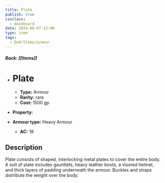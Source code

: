 ```yaml
---
title: Plate
publish: true
cssclass:
  - dashboard
date: 2024-06-07 12:00
type: item
tags:
  - DnD/Items/armour
---
```


##### Back: [[Items]]

- # Plate

    - **Type:** Armour
    - **Rarity:** rare
    - **Cost:** 1500 gp
- **Property:** 
- **Armour type:** Heavy Armour
    - **AC:** 18

## Description 

Plate consists of shaped, interlocking metal plates to cover the entire body. A suit of plate includes gauntlets, heavy leather boots, a visored helmet, and thick layers of padding underneath the armour. Buckles and straps distribute the weight over the body. 
